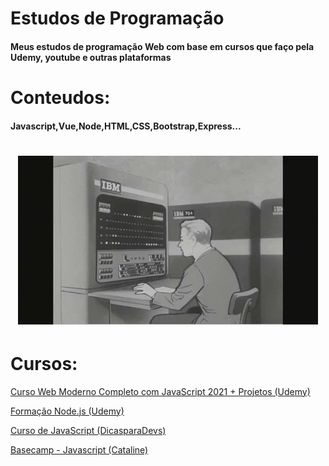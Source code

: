 # Estudos de Programação

<h4> Meus estudos de programação Web com base em cursos que faço pela Udemy, youtube e outras plataformas </h4>

# Conteudos: 

<h4>Javascript,Vue,Node,HTML,CSS,Bootstrap,Express...</h4>

<h1 align="center">
    <img alt="NextLevelWeek" title="#NextLevelWeek" src="./assets/ibm.gif" />
</h1>

# Cursos: 
<a href="https://www.udemy.com/course/curso-web/">Curso Web Moderno Completo com JavaScript 2021 + Projetos (Udemy)</a>

<a href="https://www.udemy.com/course/formacao-nodejs/">Formação Node.js (Udemy)</a>

<a href="https://www.youtube.com/watch?v=g08WcKOHeK0&list=PLm-VCNNTu3LnlPhqxx03kvjQd3qF6EBdz">Curso de JavaScript (DicasparaDevs)</a>

<a href="https://station.cataline.io/basecamp/javascript">Basecamp - Javascript (Cataline)</a>